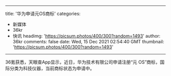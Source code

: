 
---
title: '华为申请元OS商标'
categories: 
 - 新媒体
 - 36kr
 - 快讯
headimg: 'https://picsum.photos/400/300?random=1493'
author: 36kr
comments: false
date: Wed, 15 Dec 2021 02:54:40 GMT
thumbnail: 'https://picsum.photos/400/300?random=1493'
---

<div>   
36氪获悉，天眼查App显示，近日，华为技术有限公司申请注册“元 OS”商标，国际分类为科技仪器，当前商标状态为申请中。  
</div>
            